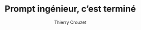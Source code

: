 ---
layout: post
title: " Prompt ingénieur, c’est terminé "
link: "https://tcrouzet.com/2025/04/29/nouveau-paradigme/"
author: "Thierry Crouzet"
published_date: "29/04/2025"
description: "Depuis le lancement public de ChatGPT, on nous rabâche les oreilles avec les bonnes façons de prompter les IA, comme s’il existait des recettes miracles, surtout pour les faire écrire à notre place. Le métier de prompt ingénieur est déjà obsolète, parce que les LLM nous comprennent de mieux en mieux, à condition de leur soumettre des données structurées."
language: "fr"
categories: 
   - Liens
tags: "ia auto-hébergement"
og-tags: "ia auto-hébergement"
permalink: /:categories/:year/:month/:day/:title/
---
